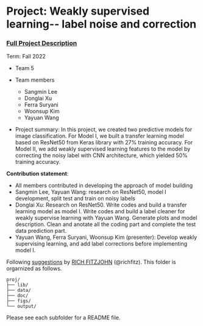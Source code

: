 # Project: Weakly supervised learning-- label noise and correction


### [Full Project Description](doc/project3_desc.md)

Term: Fall 2022

+ Team 5
+ Team members
	+ Sangmin Lee
	+ Donglai Xu
	+ Ferra Suryani
	+ Woonsup Kim
	+ Yayuan Wang

+ Project summary: In this project, we created two predictive models for image classification. For Model I, we built a transfer learning model based on ResNet50 from Keras library with 27% training accuracy. For Model II, we add weakly supervised learning features to the model by correcting the noisy label with CNN architecture, which yielded 50% training accuracy. 
	
**Contribution statement**:
+ All members contributed in developing the approach of model building
+ Sangmin Lee, Yayuan Wang: research on ResNet50, model I development, split test and train on noisy labels
+ Donglai Xu: Research on ResNet50. Write codes and build a transfer learning model as model I. Write codes and build a label cleaner for weakly supervise learning with Yayuan Wang. Generate plots and model description. Clean and anotate all the coding part and complete the test data prediction part. 
+ Yayuan Wang, Ferra Suryani, Woonsup Kim (presenter): Develop weakly supervising learning, and add label corrections before implementing model I. 


Following [suggestions](http://nicercode.github.io/blog/2013-04-05-projects/) by [RICH FITZJOHN](http://nicercode.github.io/about/#Team) (@richfitz). This folder is orgarnized as follows.

```
proj/
├── lib/
├── data/
├── doc/
├── figs/
└── output/
```

Please see each subfolder for a README file.
